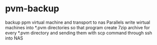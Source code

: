 # pvm-backup

backup ppm virtual machine and transport to nas
Parallels write wirtual machines into *.pvm directories so that program
create 7zip archive for every *.pvm directory and sending them with scp command through ssh into NAS
